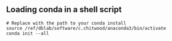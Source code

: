 
## Loading conda in a shell script
```
# Replace with the path to your conda install
source /ref/dblab/software/c.chitwood/anaconda3/bin/activate
conda init --all
```
